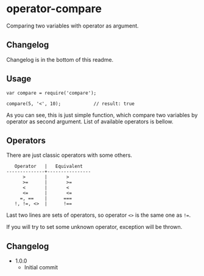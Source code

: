 # operator-compare

Comparing two variables with operator as argument.

## Changelog

Changelog is in the bottom of this readme.

## Usage

```
var compare = require('compare');

compare(5, '<', 10);			// result: true
```

As you can see, this is just simple function, which compare two variables by operator as second argument. List of available
operators is bellow.

## Operators

There are just classic operators with some others.

```
   Operator   |   Equivalent
--------------+----------------
	  >		  |		  >
	  >=	  |		  >=
	  <		  |		  <
	  <=	  |		  <=
	 =, ==	  |		 ===
   !, !=, <>  |		 !==
```

Last two lines are sets of operators, so operator `<>` is the same one as `!=`.

If you will try to set some unknown operator, exception will be thrown.

## Changelog

* 1.0.0
	+ Initial commit